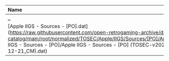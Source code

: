 |Name|Size|
|:---|---:|
|[..](../index.html)|DIR|
|[Apple IIGS - Sources - [PO].dat](https://raw.githubusercontent.com/open-retrogaming-archive/dat-catalog/main/root/normalized/TOSEC/Apple/IIGS/Sources/[PO]/Apple IIGS - Sources - [PO]/Apple IIGS - Sources - [PO] (TOSEC-v2022-12-21_CM).dat)|901|
